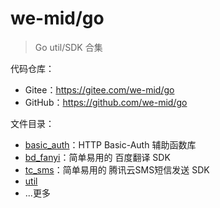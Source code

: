 # we-mid/go

> Go util/SDK 合集

代码仓库：

- Gitee：https://gitee.com/we-mid/go
- GitHub：https://github.com/we-mid/go

文件目录：

- [basic_auth](./basic_auth)：HTTP Basic-Auth 辅助函数库
- [bd_fanyi](./bd_fanyi)：简单易用的 百度翻译 SDK
- [tc_sms](./tc_sms)：简单易用的 腾讯云SMS短信发送 SDK
- [util](./util)
- ...更多
